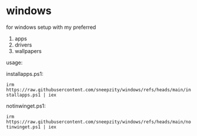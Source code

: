 # windows
for windows setup with my preferred
1. apps
2. drivers
3. wallpapers

usage: 

installapps.ps1:

```irm https://raw.githubusercontent.com/sneepzity/windows/refs/heads/main/installapps.ps1 | iex```

notinwinget.ps1:

```irm https://raw.githubusercontent.com/sneepzity/windows/refs/heads/main/notinwinget.ps1 | iex```
